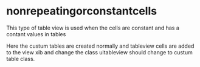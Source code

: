 nonrepeatingorconstantcells
===========================

This type of table view is used when the cells are constant and has a contant values in tables

Here the custum tables are created normally and tableview cells are added to the view xib and change the class uitableview should 
change to custum table class.
